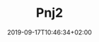 ---
title: "Pnj2"
date: 2019-09-17T10:46:34+02:00
firstNames: "Barrack"
lastName: "OBAMA"
role: "Ex-Président"
photo: "/img/municipalcouncil/obama.jpeg"
---
